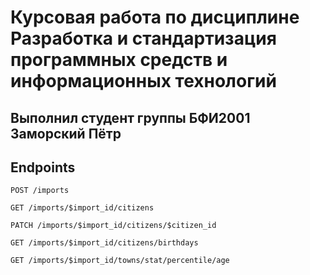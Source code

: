 # Курсовая работа по дисциплине Разработка и стандартизация программных средств и информационных технологий
## Выполнил студент группы БФИ2001 Заморский Пётр

## Endpoints

```POST /imports```

```GET /imports/$import_id/citizens```

```PATCH /imports/$import_id/citizens/$citizen_id```

```GET /imports/$import_id/citizens/birthdays```

```GET /imports/$import_id/towns/stat/percentile/age```